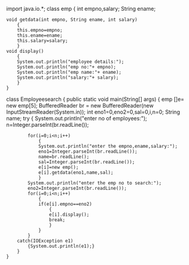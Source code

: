 import java.io.*;
class emp
	{
	int empno,salary;
	String ename;
	
	void getdata(int empno, String ename, int salary)
		{
		this.empno=empno;
		this.ename=ename;
		this.salary=salary;
		}
	void display()
		{
		System.out.println("employee details:");
		System.out.println("emp no:"+ empno);
		System.out.println("emp name:"+ ename);
		System.out.println("salary:"+ salary);
		}
	}
class Employeesearch
	{
	public static void main(String[] args)
		{
		emp []e= new emp[5];
		BufferedReader br = new BufferedReader(new InputStreamReader(System.in));
		int eno1=0,eno2=0,sal=0,i,n=0;
		String name;
		try
			{
			System.out.println("enter no of employees:");
			n=Integer.parseInt(br.readLine());

			for(i=0;i<n;i++)
				{
				System.out.println("enter the empno,ename,salary:");
				eno1=Integer.parseInt(br.readLine());
				name=br.readLine();
				sal=Integer.parseInt(br.readLine());
				e[i]=new emp();
				e[i].getdata(eno1,name,sal);
				}
			System.out.println("enter the emp no to search:");
			eno2=Integer.parseInt(br.readLine());
			for(i=0;i<n;i++)
				{
				if(e[i].empno==eno2)	
					{
					e[i].display();
					break;
					}
				}
			}
		catch(IOException e1)
			{System.out.println(e1);}
		}
	}
